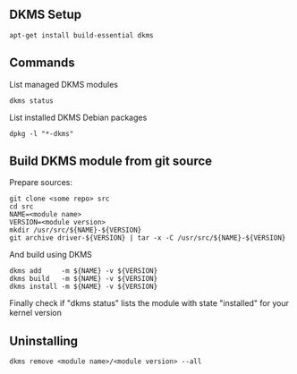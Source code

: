## DKMS Setup

    apt-get install build-essential dkms 

## Commands

List managed DKMS modules

    dkms status
    
List installed DKMS Debian packages

    dpkg -l "*-dkms"

## Build DKMS module from git source

Prepare sources:

    git clone <some repo> src
    cd src
    NAME=<module name>
    VERSION=<module version>
    mkdir /usr/src/${NAME}-${VERSION}
    git archive driver-${VERSION} | tar -x -C /usr/src/${NAME}-${VERSION}

And build using DKMS

    dkms add     -m ${NAME} -v ${VERSION}
    dkms build   -m ${NAME} -v ${VERSION}
    dkms install -m ${NAME} -v ${VERSION}

Finally check if "dkms status" lists the module with state "installed" for your kernel version

## Uninstalling

    dkms remove <module name>/<module version> --all
